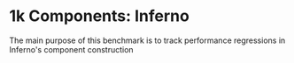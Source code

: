 # 1k Components: Inferno
The main purpose of this benchmark is to track performance regressions in Inferno's component construction
